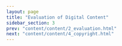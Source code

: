 ```yaml
---
layout: page
title: "Evaluation of Digital Content"
sidebar_section: 3
prev: "content/content/2_evaluation.html"
next: "content/content/4_copyright.html"
---
```


